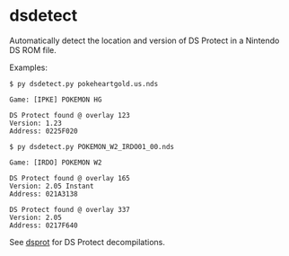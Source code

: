 # dsdetect

Automatically detect the location and version of DS Protect in a Nintendo DS ROM file.

Examples:

```
$ py dsdetect.py pokeheartgold.us.nds

Game: [IPKE] POKEMON HG

DS Protect found @ overlay 123
Version: 1.23
Address: 0225F020
```

```
$ py dsdetect.py POKEMON_W2_IRDO01_00.nds

Game: [IRDO] POKEMON W2

DS Protect found @ overlay 165
Version: 2.05 Instant
Address: 021A3138

DS Protect found @ overlay 337
Version: 2.05
Address: 0217F640
```

See [dsprot](https://github.com/taxicat1/dsprot/) for DS Protect decompilations.
